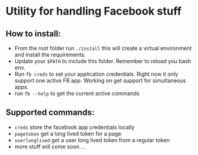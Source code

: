 # Utility for handling Facebook stuff

## How to install:
- From the root folder run `./install` this will create a virtual environment and install the requirements.
- Update your `$PATH` to include this folder. Remember to reload you bash env.
- Run `fb creds` to set your application credentials. Right now it only support one active FB app. Working on get support for simultaneous apps.
- run `fb --help` to get the current active commands

## Supported commands:
- `creds` store the facebook app credentials locally 
- `pagetoken` get a long lived token for a page
- `userlonglived` get a user long lived token from a regular token
- more stuff will come soon ...
